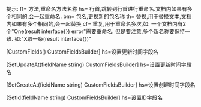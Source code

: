 提示:
ff= 方法,重命名方法名称
hs= 行首,跳转到行首进行重命名.文档内如果有多个相同的,会一起重命名.
bm= 包名,更换新的包名称
th= 替换,用于替换文本,文档内如果有多个相同的,会一起替换
cf= 重复,用于重命名多次,如: 一个文档内有2个"One(result interface{}) error"需要重命名.
    但是要注意,多个新名称要保持一致. 如:"X取一条(result interface{})"


[CustomFields() CustomFieldsBuilder]
hs=设置更新时间字段名

[SetUpdateAt(fieldName string) CustomFieldsBuilder]
hs=设置更新时间字段名

[SetCreateAt(fieldName string) CustomFieldsBuilder]
hs=设置创建时间字段名

[SetId(fieldName string) CustomFieldsBuilder]
hs=设置ID字段名
